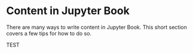 Content in Jupyter Book
=======================

There are many ways to write content in Jupyter Book. This short section
covers a few tips for how to do so.

TEST
